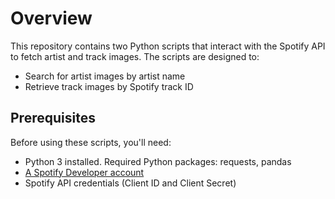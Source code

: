 # Overview
This repository contains two Python scripts that interact with the Spotify API to fetch artist and track images. The scripts are designed to:
* Search for artist images by artist name
* Retrieve track images by Spotify track ID

## Prerequisites
Before using these scripts, you'll need:
* Python 3 installed. Required Python packages: requests, pandas
* [A Spotify Developer account](https://developer.spotify.com/)
* Spotify API credentials (Client ID and Client Secret)

